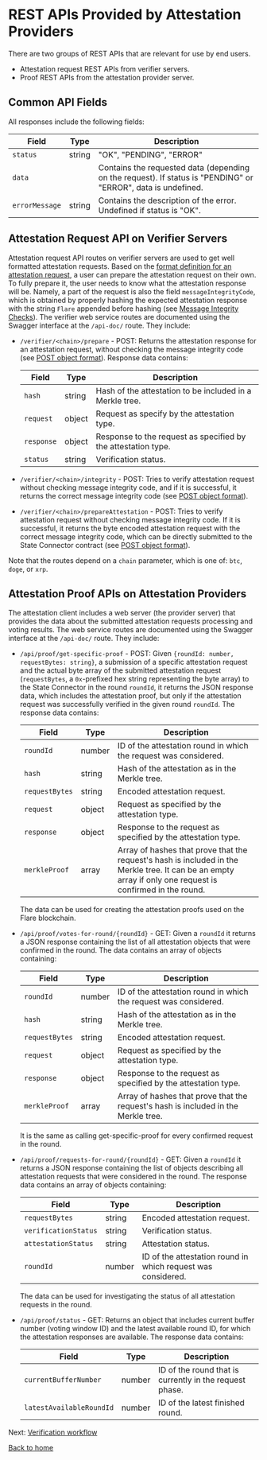 # REST APIs Provided by Attestation Providers

There are two groups of REST APIs that are relevant for use by end users.

- Attestation request REST APIs from verifier servers.
- Proof REST APIs from the attestation provider server.

## Common API Fields

All responses include the following fields:

| Field          | Type   | Description                                                                                                   |
| -------------- | ------ | ------------------------------------------------------------------------------------------------------------- |
| `status`       | string | "OK", "PENDING", "ERROR"                                                                                      |
| `data`         |        | Contains the requested data (depending on the request). If status is "PENDING" or "ERROR", data is undefined. |
| `errorMessage` | string | Contains the description of the error. Undefined if status is "OK".                                           |

## Attestation Request API on Verifier Servers

Attestation request API routes on verifier servers are used to get well formatted attestation requests. Based on the [format definition for an attestation request](https://github.com/flare-foundation/songbird-state-connector-protocol/blob/main/specs/attestations/attestation-type-definition.md), a user can prepare the attestation request on their own. To fully prepare it, the user needs to know what the attestation response will be. Namely, a part of the request is also the field `messageIntegrityCode`, which is obtained by properly hashing the expected attestation response with the string `Flare` appended before hashing (see [Message Integrity Checks](../attestation-protocol/message-integrity.md)). The verifier web service routes are documented using the Swagger interface at the `/api-doc/` route. They include:

- `/verifier/<chain>/prepare` - POST: Returns the attestation response for an attestation request, without checking the message integrity code (see [POST object format](../../src/servers/verifier-server/src/dtos/v-request-types.dto.ts)).
  Response data contains:

  | Field      | Type   | Description                                                   |
  | ---------- | ------ | ------------------------------------------------------------- |
  | `hash`     | string | Hash of the attestation to be included in a Merkle tree.      |
  | `request`  | object | Request as specify by the attestation type.                   |
  | `response` | object | Response to the request as specified by the attestation type. |
  | `status`   | string | Verification status.                                          |

- `/verifier/<chain>/integrity` - POST: Tries to verify attestation request without checking message integrity code, and if it is successful, it returns the correct message integrity code (see [POST object format](../../src/servers/verifier-server/src/dtos/v-request-types.dto.ts)).

- `/verifier/<chain>/prepareAttestation` - POST: Tries to verify attestation request without checking message integrity code. If it is successful, it returns the byte encoded attestation request with the correct message integrity code, which can be directly submitted to the State Connector contract (see [POST object format](../../src/servers/verifier-server/src/dtos/v-request-types.dto.ts)).

Note that the routes depend on a `chain` parameter, which is one of: `btc`, `doge`, or `xrp`.

## Attestation Proof APIs on Attestation Providers

The attestation client includes a web server (the provider server) that provides the data about the submitted attestation requests processing and voting results.
The web service routes are documented using the Swagger interface at the `/api-doc/` route. They include:

- `/api/proof/get-specific-proof` - POST: Given `{roundId: number, requestBytes: string}`, a submission of a specific attestation request and the actual byte array of the submitted attestation request (`requestBytes`, a `0x`-prefixed hex string representing the byte array) to the State Connector in the round `roundId`, it returns the JSON response data, which includes the attestation proof, but only if the attestation request was successfully verified in the given round `roundId`. The response data contains:

  | Field          | Type   | Description                                                                                                                                                |
  | -------------- | ------ | ---------------------------------------------------------------------------------------------------------------------------------------------------------- |
  | `roundId`      | number | ID of the attestation round in which the request was considered.                                                                                           |
  | `hash`         | string | Hash of the attestation as in the Merkle tree.                                                                                                             |
  | `requestBytes` | string | Encoded attestation request.                                                                                                                               |
  | `request`      | object | Request as specified by the attestation type.                                                                                                              |
  | `response`     | object | Response to the request as specified by the attestation type.                                                                                              |
  | `merkleProof`  | array  | Array of hashes that prove that the request's hash is included in the Merkle tree. It can be an empty array if only one request is confirmed in the round. |

  The data can be used for creating the attestation proofs used on the Flare blockchain.

- `/api/proof/votes-for-round/{roundId}` - GET: Given a `roundId` it returns a JSON response containing the list of all attestation objects that were confirmed in the round. The data contains an array of objects containing:

  | Field          | Type   | Description                                                                        |
  | -------------- | ------ | ---------------------------------------------------------------------------------- |
  | `roundId`      | number | ID of the attestation round in which the request was considered.                   |
  | `hash`         | string | Hash of the attestation as in the Merkle tree.                                     |
  | `requestBytes` | string | Encoded attestation request.                                                       |
  | `request`      | object | Request as specified by the attestation type.                                      |
  | `response`     | object | Response to the request as specified by the attestation type.                      |
  | `merkleProof`  | array  | Array of hashes that prove that the request's hash is included in the Merkle tree. |

  It is the same as calling get-specific-proof for every confirmed request in the round.

- `/api/proof/requests-for-round/{roundId}` - GET: Given a `roundId` it returns a JSON response containing the list of objects describing all attestation requests that were considered in the round. The response data contains an array of objects containing:

  | Field                | Type   | Description                                                  |
  | -------------------- | ------ | ------------------------------------------------------------ |
  | `requestBytes`       | string | Encoded attestation request.                                 |
  | `verificationStatus` | string | Verification status.                                         |
  | `attestationStatus`  | string | Attestation status.                                          |
  | `roundId`            | number | ID of the attestation round in which request was considered. |

  The data can be used for investigating the status of all attestation requests in the round.

- `/api/proof/status` - GET: Returns an object that includes current buffer number (voting window ID) and the latest available round ID, for which the attestation responses are available. The response data contains:

  | Field                    | Type   | Description                                             |
  | ------------------------ | ------ | ------------------------------------------------------- |
  | `currentBufferNumber`    | number | ID of the round that is currently in the request phase. |
  | `latestAvailableRoundId` | number | ID of the latest finished round.                        |

Next: [Verification workflow](./verification-workflow.md)

[Back to home](../README.md)
